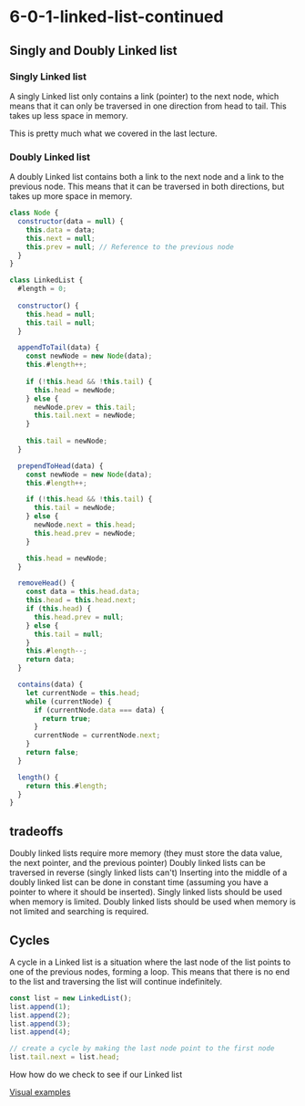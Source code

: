 # 6-0-1-linked-list-continued

## Singly and Doubly Linked list

### Singly Linked list

A singly Linked list only contains a link (pointer) to the next node, which means that it can only be traversed in one direction from head to tail. This takes up less space in memory.

This is pretty much what we covered in the last lecture.

### Doubly Linked list

A doubly Linked list contains both a link to the next node and a link to the previous node. This means that it can be traversed in both directions, but takes up more space in memory.

```js
class Node {
  constructor(data = null) {
    this.data = data;
    this.next = null;
    this.prev = null; // Reference to the previous node
  }
}

class LinkedList {
  #length = 0;
  
  constructor() {
    this.head = null;
    this.tail = null;
  }

  appendToTail(data) {
    const newNode = new Node(data);
    this.#length++;
    
    if (!this.head && !this.tail) {
      this.head = newNode;
    } else {
      newNode.prev = this.tail;
      this.tail.next = newNode;
    }
    
    this.tail = newNode;
  }

  prependToHead(data) {
    const newNode = new Node(data);
    this.#length++;

    if (!this.head && !this.tail) {
      this.tail = newNode;
    } else {
      newNode.next = this.head;
      this.head.prev = newNode;
    }

    this.head = newNode;
  }

  removeHead() {
    const data = this.head.data;
    this.head = this.head.next;
    if (this.head) {
      this.head.prev = null;
    } else {
      this.tail = null;
    }
    this.#length--;
    return data;
  }

  contains(data) {
    let currentNode = this.head;
    while (currentNode) {
      if (currentNode.data === data) {
        return true;
      }
      currentNode = currentNode.next;
    }
    return false;
  }

  length() {
    return this.#length;
  }
}

```

## tradeoffs

Doubly linked lists require more memory (they must store the data value, the next pointer, and the previous pointer)
Doubly linked lists can be traversed in reverse (singly linked lists can't)
Inserting into the middle of a doubly linked list can be done in constant time (assuming you have a pointer to where it should be inserted).
Singly linked lists should be used when memory is limited. Doubly linked lists should be used when memory is not limited and searching is required.

## Cycles

A cycle in a Linked list is a situation where the last node of the list points to one of the previous nodes, forming a loop. This means that there is no end to the list and traversing the list will continue indefinitely.

```js
const list = new LinkedList();
list.append(1);
list.append(2);
list.append(3);
list.append(4);

// create a cycle by making the last node point to the first node
list.tail.next = list.head;
```

How how do we check to see if our Linked list 

[Visual examples](https://visualgo.net/en/list)